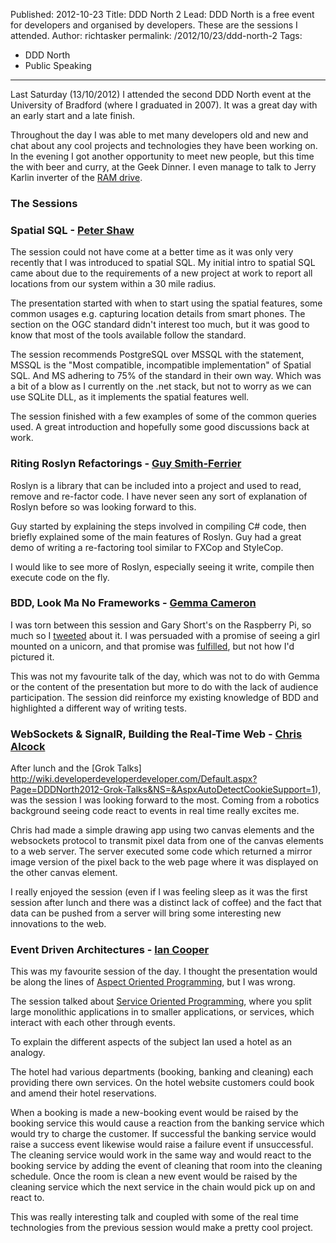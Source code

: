 Published: 2012-10-23
Title: DDD North 2
Lead: DDD North is a free event for developers and organised by developers. These are the sessions I attended.
Author: richtasker
permalink: /2012/10/23/ddd-north-2
Tags:
  - DDD North
  - Public Speaking
---
Last Saturday (13/10/2012) I attended the second DDD North event at the University of Bradford (where I graduated in 2007). It was a great day with an early start and a late finish.

Throughout the day I was able to met many developers old and new and chat about any cool projects and technologies they have been working on. In the evening I got another opportunity to meet new people, but this time the with beer and curry, at the Geek Dinner. I even manage to talk to Jerry Karlin inverter of the [RAM drive](https://en.wikipedia.org/wiki/RAM_drive#History_and_operating_system_specifics). 

### The Sessions


### Spatial SQL - [Peter Shaw](http://twitter.com/shawty_ds)

The session could not have come at a better time as it was only very recently that I was introduced to spatial SQL. My initial intro to spatial SQL came about due to the requirements of a new project at work to report all locations from our system within a 30 mile radius.

The presentation started with when to start using the spatial features, some common usages e.g. capturing location details from smart phones. The section on the OGC standard didn't interest too much, but it was good to know that most of the tools available follow the standard.

The session recommends PostgreSQL over MSSQL with the statement, MSSQL is the "Most compatible, incompatible implementation" of Spatial SQL. And MS adhering to 75% of the standard in their own way. Which was a bit of a blow as I currently on the .net stack, but not to worry as we can use SQLite DLL, as it implements the spatial features well.

The session finished with a few examples of some of the common queries used. A great introduction and hopefully some good discussions back at work.

### Riting Roslyn Refactorings - [Guy Smith-Ferrier](http://twitter.com/GuySmithFerrier)

Roslyn is a library that can be included into a project and used to read, remove and re-factor code. I have never seen any sort of explanation of Roslyn before so was looking forward to this.

Guy started by explaining the steps involved in compiling C# code, then briefly explained some of the main features of Roslyn. Guy had a great demo of writing a re-factoring tool similar to FXCop and StyleCop.

I would like to see more of Roslyn, especially seeing it write, compile then execute code on the fly.

### BDD, Look Ma No Frameworks - [Gemma Cameron](http://twitter.com/ruby_gem/)

I was torn between this session and Gary Short's on the Raspberry Pi, so much so I [tweeted](http://twitter.com/ritasker/status/256666304004636672) about it. I was persuaded with a promise of seeing a girl mounted on a unicorn, and that promise was [fulfilled](http://lancsrubygem.files.wordpress.com/2011/06/photo-e1308059032987.jpg?w=350&h=425), but not how I'd pictured it.

This was not my favourite talk of the day, which was not to do with Gemma or the content of the presentation but more to do with the lack of audience participation. The session did reinforce my existing knowledge of BDD and highlighted a different way of writing tests.

### WebSockets & SignalR, Building the Real-Time Web - [Chris Alcock](http://twitter.com/calcock)

After lunch and the [Grok Talks] http://wiki.developerdeveloperdeveloper.com/Default.aspx?Page=DDDNorth2012-Grok-Talks&NS=&AspxAutoDetectCookieSupport=1), was the session I was looking forward to the most. Coming from a robotics background seeing code react to events in real time really excites me.

Chris had made a simple drawing app using two canvas elements and the websockets protocol to transmit pixel data from one of the canvas elements to a web server. The server executed some code which returned a mirror image version of the pixel back to the web page where it was displayed on the other canvas element.

I really enjoyed the session (even if I was feeling sleep as it was the first session after lunch and there was a distinct lack of coffee) and the fact that data can be pushed from a server will bring some interesting new innovations to the web. 

### Event Driven Architectures - [Ian Cooper](http://twitter.com/ICooper)

This was my favourite session of the day. I thought the presentation would be along the lines of [Aspect Oriented Programming](https://www.google.co.uk/search?q=Aspect+Oriented+Programming), but I was wrong.

The session talked about [Service Oriented Programming](https://www.google.co.uk/search?q=Service+Oriented+Programming), where you split large monolithic applications in to smaller applications, or services, which interact with each other through events.

To explain the different aspects of the subject Ian used a hotel as an analogy.

The hotel had various departments (booking, banking and cleaning) each providing there own services. On the hotel website customers could book and amend their hotel reservations.

When a booking is made a new-booking event would be raised by the booking service this would cause a reaction from the banking service which would try to charge the customer. If successful the banking service would raise a success event likewise would raise a failure event if unsuccessful. The cleaning service would work in the same way and would react to the booking service by adding the event of cleaning that room into the cleaning schedule. Once the room is clean a new event would be raised by the cleaning service which the next service in the chain would pick up on and react to.

This was really interesting talk and coupled with some of the real time technologies from the previous session would make a pretty cool project.
